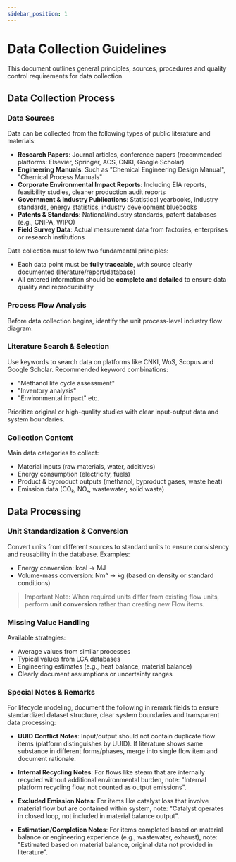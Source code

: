 ```yaml
---
sidebar_position: 1
---
```


# Data Collection Guidelines

This document outlines general principles, sources, procedures and quality control requirements for data collection.

## Data Collection Process

### Data Sources

Data can be collected from the following types of public literature and materials:

- **Research Papers**: Journal articles, conference papers (recommended platforms: Elsevier, Springer, ACS, CNKI, Google Scholar)
- **Engineering Manuals**: Such as "Chemical Engineering Design Manual", "Chemical Process Manuals"
- **Corporate Environmental Impact Reports**: Including EIA reports, feasibility studies, cleaner production audit reports
- **Government & Industry Publications**: Statistical yearbooks, industry standards, energy statistics, industry development bluebooks
- **Patents & Standards**: National/industry standards, patent databases (e.g., CNIPA, WIPO)
- **Field Survey Data**: Actual measurement data from factories, enterprises or research institutions

Data collection must follow two fundamental principles:

- Each data point must be **fully traceable**, with source clearly documented (literature/report/database)
- All entered information should be **complete and detailed** to ensure data quality and reproducibility

### Process Flow Analysis

Before data collection begins, identify the unit process-level industry flow diagram.

### Literature Search & Selection

Use keywords to search data on platforms like CNKI, WoS, Scopus and Google Scholar. Recommended keyword combinations:

- "Methanol life cycle assessment"
- "Inventory analysis"
- "Environmental impact" etc.

Prioritize original or high-quality studies with clear input-output data and system boundaries.

### Collection Content

Main data categories to collect:

- Material inputs (raw materials, water, additives)
- Energy consumption (electricity, fuels)
- Product & byproduct outputs (methanol, byproduct gases, waste heat)
- Emission data (CO₂, NOₓ, wastewater, solid waste)

## Data Processing

### Unit Standardization & Conversion

Convert units from different sources to standard units to ensure consistency and reusability in the database. Examples:

- Energy conversion: kcal → MJ
- Volume-mass conversion: Nm³ → kg (based on density or standard conditions)

> Important Note:
When required units differ from existing flow units, perform **unit conversion** rather than creating new Flow items.

### Missing Value Handling

Available strategies:

- Average values from similar processes
- Typical values from LCA databases
- Engineering estimates (e.g., heat balance, material balance)
- Clearly document assumptions or uncertainty ranges

### Special Notes & Remarks

For lifecycle modeling, document the following in remark fields to ensure standardized dataset structure, clear system boundaries and transparent data processing:

- **UUID Conflict Notes**: Input/output should not contain duplicate flow items (platform distinguishes by UUID). If literature shows same substance in different forms/phases, merge into single flow item and document rationale.

- **Internal Recycling Notes**: For flows like steam that are internally recycled without additional environmental burden, note: "Internal platform recycling flow, not counted as output emissions".

- **Excluded Emission Notes**: For items like catalyst loss that involve material flow but are contained within system, note: "Catalyst operates in closed loop, not included in material balance output".

- **Estimation/Completion Notes**: For items completed based on material balance or engineering experience (e.g., wastewater, exhaust), note: "Estimated based on material balance, original data not provided in literature".
